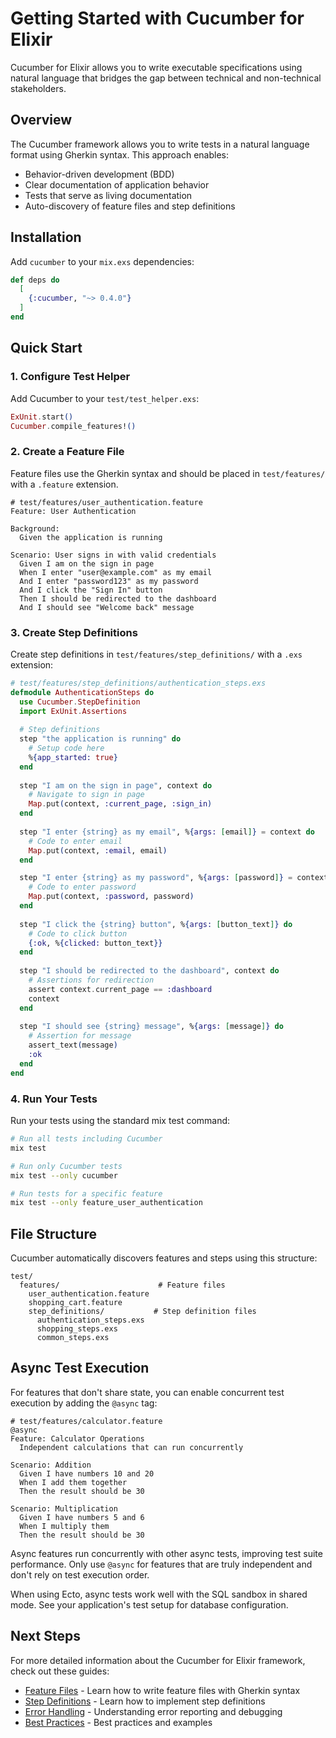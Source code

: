 # Getting Started with Cucumber for Elixir

Cucumber for Elixir allows you to write executable specifications using natural language that bridges the gap between technical and non-technical stakeholders.

## Overview

The Cucumber framework allows you to write tests in a natural language format using Gherkin syntax. This approach enables:

- Behavior-driven development (BDD)
- Clear documentation of application behavior
- Tests that serve as living documentation
- Auto-discovery of feature files and step definitions

## Installation

Add `cucumber` to your `mix.exs` dependencies:

```elixir
def deps do
  [
    {:cucumber, "~> 0.4.0"}
  ]
end
```

## Quick Start

### 1. Configure Test Helper

Add Cucumber to your `test/test_helper.exs`:

```elixir
ExUnit.start()
Cucumber.compile_features!()
```

### 2. Create a Feature File

Feature files use the Gherkin syntax and should be placed in `test/features/` with a `.feature` extension.

```gherkin
# test/features/user_authentication.feature
Feature: User Authentication

Background:
  Given the application is running

Scenario: User signs in with valid credentials
  Given I am on the sign in page
  When I enter "user@example.com" as my email
  And I enter "password123" as my password
  And I click the "Sign In" button
  Then I should be redirected to the dashboard
  And I should see "Welcome back" message
```

### 3. Create Step Definitions

Create step definitions in `test/features/step_definitions/` with a `.exs` extension:

```elixir
# test/features/step_definitions/authentication_steps.exs
defmodule AuthenticationSteps do
  use Cucumber.StepDefinition
  import ExUnit.Assertions
  
  # Step definitions
  step "the application is running" do
    # Setup code here
    %{app_started: true}
  end
  
  step "I am on the sign in page", context do
    # Navigate to sign in page
    Map.put(context, :current_page, :sign_in)
  end
  
  step "I enter {string} as my email", %{args: [email]} = context do
    # Code to enter email
    Map.put(context, :email, email)
  end

  step "I enter {string} as my password", %{args: [password]} = context do
    # Code to enter password
    Map.put(context, :password, password)
  end
  
  step "I click the {string} button", %{args: [button_text]} do
    # Code to click button
    {:ok, %{clicked: button_text}}
  end
  
  step "I should be redirected to the dashboard", context do
    # Assertions for redirection
    assert context.current_page == :dashboard
    context
  end
  
  step "I should see {string} message", %{args: [message]} do
    # Assertion for message
    assert_text(message)
    :ok
  end
end
```

### 4. Run Your Tests

Run your tests using the standard mix test command:

```bash
# Run all tests including Cucumber
mix test

# Run only Cucumber tests
mix test --only cucumber

# Run tests for a specific feature
mix test --only feature_user_authentication
```

## File Structure

Cucumber automatically discovers features and steps using this structure:

```
test/
  features/                      # Feature files
    user_authentication.feature
    shopping_cart.feature
    step_definitions/           # Step definition files
      authentication_steps.exs
      shopping_steps.exs
      common_steps.exs
```

## Async Test Execution

For features that don't share state, you can enable concurrent test execution by adding the `@async` tag:

```gherkin
# test/features/calculator.feature
@async
Feature: Calculator Operations
  Independent calculations that can run concurrently

Scenario: Addition
  Given I have numbers 10 and 20
  When I add them together
  Then the result should be 30

Scenario: Multiplication
  Given I have numbers 5 and 6
  When I multiply them
  Then the result should be 30
```

Async features run concurrently with other async tests, improving test suite performance. Only use `@async` for features that are truly independent and don't rely on test execution order.

When using Ecto, async tests work well with the SQL sandbox in shared mode. See your application's test setup for database configuration.

## Next Steps

For more detailed information about the Cucumber for Elixir framework, check out these guides:

- [Feature Files](./feature_files.md) - Learn how to write feature files with Gherkin syntax
- [Step Definitions](./step_definitions.md) - Learn how to implement step definitions
- [Error Handling](./error_handling.md) - Understanding error reporting and debugging
- [Best Practices](./best_practices.md) - Best practices and examples